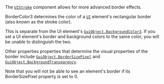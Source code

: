 The [`UIStroke`](https://create.roblox.com/docs/reference/engine/classes/UIStroke) component allows for more advanced border effects.

BorderColor3 determines the color of a [`UI`](https://create.roblox.com/docs/reference/engine/classes/GuiObject) element's
rectangular border (also known as the stroke color).

This is separate from the UI element's [`GuiObject.BackgroundColor3`](https://create.roblox.com/docs/reference/engine/classes/GuiObject#BackgroundColor3).
If you set a UI element's border and background colors to the same color,
you will be unable to distinguish the two.

Other properties properties that determine the visual properties of the
border include [`GuiObject.BorderSizePixel`](https://create.roblox.com/docs/reference/engine/classes/GuiObject#BorderSizePixel) and
[`GuiObject.BackgroundTransparency`](https://create.roblox.com/docs/reference/engine/classes/GuiObject#BackgroundTransparency).

Note that you will not be able to see an element's border if its
BorderSizePixel property is set to 0.